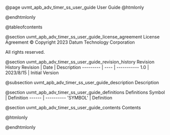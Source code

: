@page uvmt_apb_adv_timer_ss_user_guide User Guide
@htmlonly
<div class="autonumbering">
@endhtmlonly


@tableofcontents


@section uvmt_apb_adv_timer_ss_user_guide_license_agreement License Agreement
© Copyright 2023 Datum Technology Corporation

All rights reserved.


@section uvmt_apb_adv_timer_ss_user_guide_revision_history Revision History
Revision  | Date | Description
--------- | ---- | -----------
1.0 | 2023/8/15 | Initial Version

@subsection uvmt_apb_adv_timer_ss_user_guide_description Description


@section uvmt_apb_adv_timer_ss_user_guide_definitions Definitions
Symbol | Definition
------ | ----------
 'SYMBOL' | Definition


@section uvmt_apb_adv_timer_ss_user_guide_contents Contents


@htmlonly
</div>
@endhtmlonly